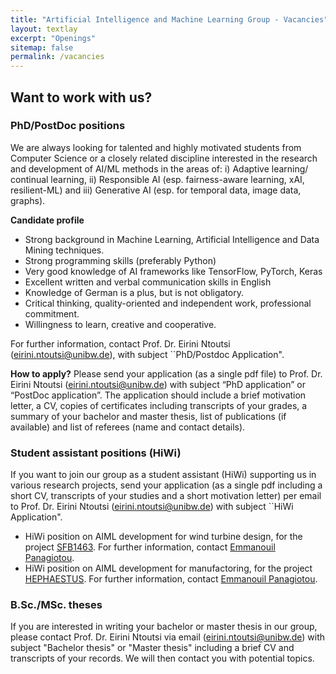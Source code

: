 ```yaml
---
title: "Artificial Intelligence and Machine Learning Group - Vacancies"
layout: textlay
excerpt: "Openings"
sitemap: false
permalink: /vacancies
---
```



## Want to work with us?

### PhD/PostDoc positions
We are always looking for talented and highly motivated students from Computer Science or a closely related discipline interested in the research and development of AI/ML methods in the areas of: i) Adaptive learning/ continual learning, ii) Responsible AI (esp. fairness-aware learning, xAI, resilient-ML) and iii) Generative AI (esp. for temporal data, image data, graphs).

**Candidate profile**
<ul>
<li>Strong background in Machine Learning, Artificial Intelligence and Data Mining techniques.</li>
<li>Strong programming skills (preferably Python)</li>
<li>Very good knowledge of AI frameworks like TensorFlow, PyTorch, Keras</li>
<li>Excellent written and verbal communication skills in English</li>
<li>Knowledge of German is a plus, but is not obligatory. </li>
<li>Critical thinking, quality-oriented and independent work, professional commitment.</li>
<li>Willingness to learn, creative and cooperative.</li>
</ul>
  
For further information, contact Prof. Dr. Eirini Ntoutsi (eirini.ntoutsi@unibw.de), with subject ``PhD/Postdoc Application". 

**How to apply?**
Please send your application (as a single pdf file) to Prof. Dr. Eirini Ntoutsi (eirini.ntoutsi@unibw.de) with subject “PhD application” or “PostDoc application”. The application should include a brief motivation letter, a CV, copies of certificates including transcripts of your grades, a summary of your bachelor and master thesis, list of publications (if available) and list of referees (name and contact details). 
<!-- Applications will be considered as they are received and until the positions are filled.-->

<!--## Current opennings incl. information on how to apply
<ul>
  <li>PostDoc/PhD position on <a href="https://www.unibw.de/stellenausschreibungen/wissenschaftliche-mitarbeiterinnen-und-mitarbeiter/fi-code-wm-e13-fairness-aware.pdf
    " target="_new">multi-fairness-aware machine learning</a> related to the EU project <a href = "{{ site.url }}{{ site.baseurl }}/projects/mammoth">MAMMoth</a></li>
  <li>PhD position on <a href="https://www.unibw.de/code/karriere/220805-prof-ntoutsi-stellenausschreibung_fairness_en_final.pdf
    " target="_new">online fairness-aware machine learning</a>.</li>
 <li>PhD position on <a href="https://www.unibw.de/code/karriere/220805-prof-ntoutsi-stellenausschreibung_xai_en_final.pdf" target="_new">Explainable AI (XAI)</a>.</li>
 <li>PhD position on <a href="https://www.unibw.de/code/karriere/220805-prof-ntoutsi-stellenausschreibung_adaptivelearning_en_final.pdf" target="_new">adaptive learning</a>.</li>
  <li>PostDoc/PhD position on generative AI (to be announced)  related to the EU project <a href = "{{ site.url }}{{ site.baseurl }}/projects/stelar">STELAR</a></li>
  <li>PhD position on shape error prediction under limited feedback (to be announced)</li>
</ul>
-->


### Student assistant positions (HiWi)
If you want to join our group as a student assistant (HiWi) supporting us in various research projects, send your application (as a single pdf including a short CV, transcripts of your studies and a short motivation letter) per email to Prof. Dr. Eirini Ntoutsi (eirini.ntoutsi@unibw.de) with subject ``HiWi Application". 
<ul>
  <li>HiWi position on AIML development for wind turbine design, for the project <a href = "{{ site.url }}{{ site.baseurl }}/projects/offshore">SFB1463</a>. For further information, contact <a href = "{{ site.url }}{{ site.baseurl }}/team">Emmanouil Panagiotou</a>.</li>
  <li>HiWi position on AIML development for manufactoring, for the project <a href = "{{ site.url }}{{ site.baseurl }}/projects/hephaestus">HEPHAESTUS</a>. For further information, contact <a href = "{{ site.url }}{{ site.baseurl }}/team">Emmanouil Panagiotou</a>.</li>
</ul>

### B.Sc./MSc. theses
If you are interested in writing your bachelor or master thesis in our group, please contact Prof. Dr. Eirini Ntoutsi via email (eirini.ntoutsi@unibw.de) with subject "Bachelor thesis" or "Master thesis" including a brief CV and transcripts of your records. We will then contact you with potential topics.





